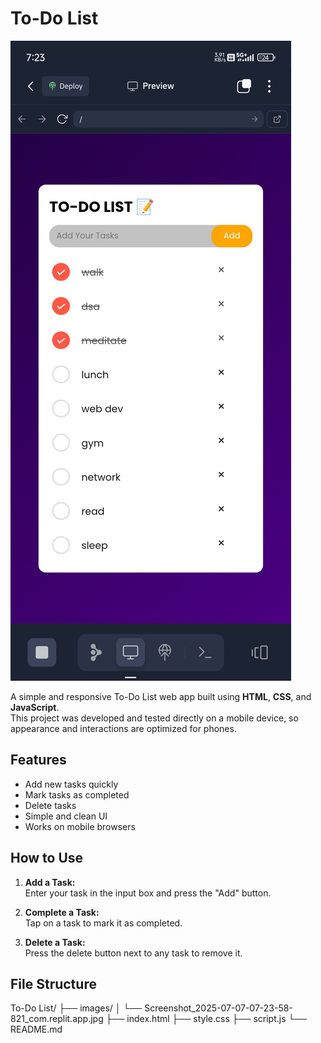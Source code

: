# To-Do List

![To-Do List Screenshot](images/Screenshot_2025-07-07-07-23-58-821_com.replit.app.jpg)

A simple and responsive To-Do List web app built using **HTML**, **CSS**, and **JavaScript**.  
This project was developed and tested directly on a mobile device, so appearance and interactions are optimized for phones.

## Features

- Add new tasks quickly
- Mark tasks as completed
- Delete tasks
- Simple and clean UI
- Works on mobile browsers

## How to Use

1. **Add a Task:**  
   Enter your task in the input box and press the "Add" button.

2. **Complete a Task:**  
   Tap on a task to mark it as completed.

3. **Delete a Task:**  
   Press the delete button next to any task to remove it.

## File Structure
To-Do List/ ├── images/ │ └── Screenshot_2025-07-07-07-23-58-821_com.replit.app.jpg ├── index.html ├── style.css ├── script.js └── README.md
